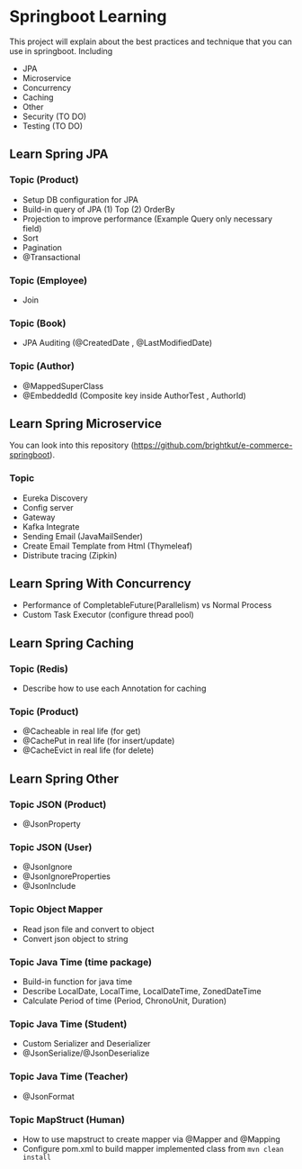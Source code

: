 # Springboot Learning

This project will explain about the best practices and technique that you can use in springboot. Including

- JPA
- Microservice
- Concurrency
- Caching
- Other
- Security (TO DO)
- Testing (TO DO)

## Learn Spring JPA

### Topic (Product)
- Setup DB configuration for JPA
- Build-in query of JPA (1) Top (2) OrderBy
- Projection to improve performance (Example Query only necessary field)
- Sort
- Pagination
- @Transactional

### Topic (Employee)
- Join

### Topic (Book)
- JPA Auditing (@CreatedDate , @LastModifiedDate)

### Topic (Author)
- @MappedSuperClass
- @EmbeddedId (Composite key inside AuthorTest , AuthorId)

## Learn Spring Microservice

You can look into this repository (https://github.com/brightkut/e-commerce-springboot).

### Topic
- Eureka Discovery
- Config server
- Gateway
- Kafka Integrate
- Sending Email (JavaMailSender)
- Create Email Template from Html (Thymeleaf)
- Distribute tracing (Zipkin)

## Learn Spring With Concurrency

- Performance of CompletableFuture(Parallelism) vs Normal Process
- Custom Task Executor (configure thread pool) 

## Learn Spring Caching

### Topic (Redis)
- Describe how to use each Annotation for caching

### Topic (Product)
- @Cacheable in real life (for get)
- @CachePut in real life (for insert/update)
- @CacheEvict in real life (for delete)

## Learn Spring Other

### Topic JSON (Product)
- @JsonProperty

### Topic JSON (User)
- @JsonIgnore
- @JsonIgnoreProperties
- @JsonInclude

### Topic Object Mapper
- Read json file and convert to object
- Convert json object to string

### Topic Java Time (time package)
- Build-in function for java time
- Describe LocalDate, LocalTime, LocalDateTime, ZonedDateTime
- Calculate Period of time (Period, ChronoUnit, Duration)

### Topic Java Time (Student)
- Custom Serializer and Deserializer
- @JsonSerialize/@JsonDeserialize 

### Topic Java Time (Teacher)
- @JsonFormat

### Topic MapStruct (Human)
- How to use mapstruct to create mapper via @Mapper and @Mapping
- Configure pom.xml to build mapper implemented class from `mvn clean install`


